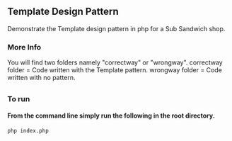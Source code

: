 ## Template Design Pattern
Demonstrate the Template design pattern in php for a Sub Sandwich shop. 

### More Info
You will find two folders namely "correctway" or "wrongway". 
correctway folder = Code written with the Template pattern.
wrongway folder = Code written with no pattern.

##

### To run
#### From the command line simply run the following in the root directory.
```
php index.php
```



